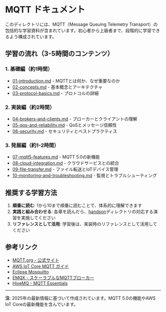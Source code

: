 # MQTT ドキュメント

このディレクトリには、MQTT（Message Queuing Telemetry Transport）の包括的な学習資料が含まれています。初心者から上級者まで、段階的に学習できるよう構成されています。

## 学習の流れ（3-5時間のコンテンツ）

### 1. 基礎編（約1時間）
- [01-introduction.md](01-introduction.md) - MQTTとは何か、なぜ重要なのか
- [02-concepts.md](02-concepts.md) - 基本概念とアーキテクチャ
- [03-protocol-basics.md](03-protocol-basics.md) - プロトコルの詳細

### 2. 実装編（約2時間）
- [04-brokers-and-clients.md](04-brokers-and-clients.md) - ブローカーとクライアントの理解
- [05-qos-and-reliability.md](05-qos-and-reliability.md) - QoSとメッセージ信頼性
- [06-security.md](06-security.md) - セキュリティとベストプラクティス

### 3. 発展編（約1-2時間）
- [07-mqtt5-features.md](07-mqtt5-features.md) - MQTT 5.0の新機能
- [08-cloud-integration.md](08-cloud-integration.md) - クラウドサービスとの統合
- [09-file-transfer.md](09-file-transfer.md) - ファイル転送とIoTデバイス管理
- [10-monitoring-and-troubleshooting.md](10-monitoring-and-troubleshooting.md) - 監視とトラブルシューティング

## 推奨する学習方法

1. **順番に読む**: 1から10まで順番に読むことで、体系的に理解できます
2. **実践と組み合わせる**: 各章を読んだら、[handson](../handson/)ディレクトリの対応する演習を実施してください
3. **リファレンスとして活用**: 学習後は、実装時のリファレンスとして活用してください

## 参考リンク

- [MQTT.org - 公式サイト](https://mqtt.org/)
- [AWS IoT Core MQTT ガイド](https://docs.aws.amazon.com/iot/latest/developerguide/mqtt.html)
- [Eclipse Mosquitto](https://mosquitto.org/)
- [EMQX - スケーラブルなMQTTブローカー](https://www.emqx.com/)
- [HiveMQ - MQTT Essentials](https://www.hivemq.com/mqtt-essentials/)

---

**注**: 2025年の最新情報に基づいて作成されています。MQTT 5.0の機能やAWS IoT Coreの最新機能を含んでいます。